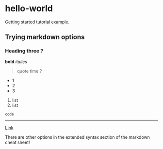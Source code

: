 # hello-world
Getting started tutorial example. 

## Trying markdown options
### Heading three ?

**bold**
*italics*

> quote time ?

- 1
- 2
- 3

1. list
2. list

`code`

---

[Link](https://www.youtube.com/)

There are other options in the extended syntax section of the markdown cheat sheet!
